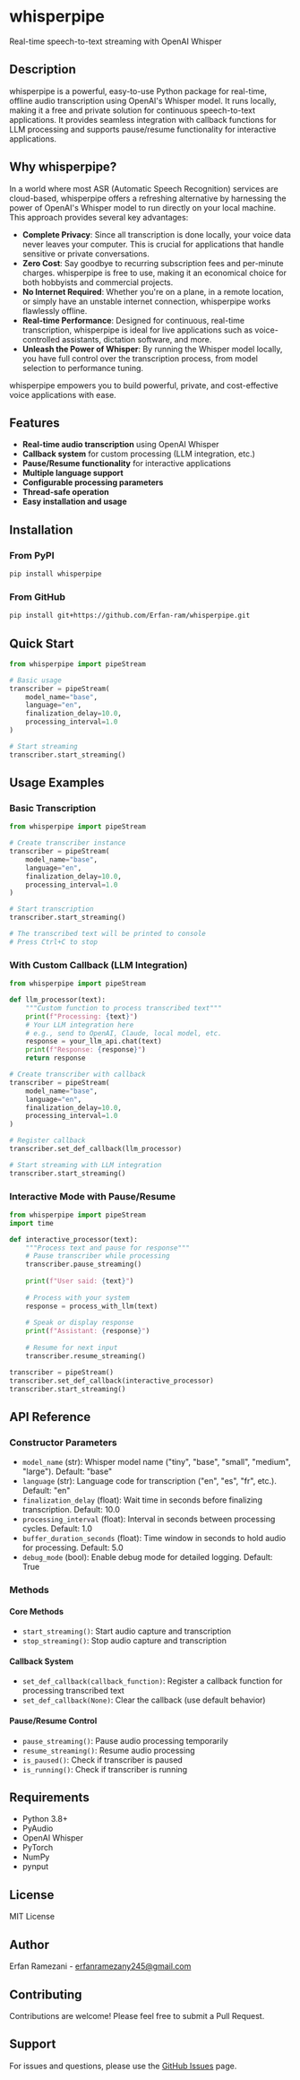 # whisperpipe

Real-time speech-to-text streaming with OpenAI Whisper

## Description

whisperpipe is a powerful, easy-to-use Python package for real-time, offline audio transcription using OpenAI's Whisper model. It runs locally, making it a free and private solution for continuous speech-to-text applications. It provides seamless integration with callback functions for LLM processing and supports pause/resume functionality for interactive applications.

## Why whisperpipe?

In a world where most ASR (Automatic Speech Recognition) services are cloud-based, whisperpipe offers a refreshing alternative by harnessing the power of OpenAI's Whisper model to run directly on your local machine. This approach provides several key advantages:

- **Complete Privacy**: Since all transcription is done locally, your voice data never leaves your computer. This is crucial for applications that handle sensitive or private conversations.
- **Zero Cost**: Say goodbye to recurring subscription fees and per-minute charges. whisperpipe is free to use, making it an economical choice for both hobbyists and commercial projects.
- **No Internet Required**: Whether you're on a plane, in a remote location, or simply have an unstable internet connection, whisperpipe works flawlessly offline.
- **Real-time Performance**: Designed for continuous, real-time transcription, whisperpipe is ideal for live applications such as voice-controlled assistants, dictation software, and more.
- **Unleash the Power of Whisper**: By running the Whisper model locally, you have full control over the transcription process, from model selection to performance tuning.

whisperpipe empowers you to build powerful, private, and cost-effective voice applications with ease.

## Features

- **Real-time audio transcription** using OpenAI Whisper
- **Callback system** for custom processing (LLM integration, etc.)
- **Pause/Resume functionality** for interactive applications
- **Multiple language support**
- **Configurable processing parameters**
- **Thread-safe operation**
- **Easy installation and usage**

## Installation

### From PyPI

```bash
pip install whisperpipe
```

### From GitHub

```bash
pip install git+https://github.com/Erfan-ram/whisperpipe.git
```

## Quick Start

```python
from whisperpipe import pipeStream

# Basic usage
transcriber = pipeStream(
    model_name="base",
    language="en",
    finalization_delay=10.0,
    processing_interval=1.0
)

# Start streaming
transcriber.start_streaming()
```

## Usage Examples

### Basic Transcription

```python
from whisperpipe import pipeStream

# Create transcriber instance
transcriber = pipeStream(
    model_name="base",
    language="en",
    finalization_delay=10.0,
    processing_interval=1.0
)

# Start transcription
transcriber.start_streaming()

# The transcribed text will be printed to console
# Press Ctrl+C to stop
```

### With Custom Callback (LLM Integration)

```python
from whisperpipe import pipeStream

def llm_processor(text):
    """Custom function to process transcribed text"""
    print(f"Processing: {text}")
    # Your LLM integration here
    # e.g., send to OpenAI, Claude, local model, etc.
    response = your_llm_api.chat(text)
    print(f"Response: {response}")
    return response

# Create transcriber with callback
transcriber = pipeStream(
    model_name="base",
    language="en",
    finalization_delay=10.0,
    processing_interval=1.0
)

# Register callback
transcriber.set_def_callback(llm_processor)

# Start streaming with LLM integration
transcriber.start_streaming()
```

### Interactive Mode with Pause/Resume

```python
from whisperpipe import pipeStream
import time

def interactive_processor(text):
    """Process text and pause for response"""
    # Pause transcriber while processing
    transcriber.pause_streaming()
    
    print(f"User said: {text}")
    
    # Process with your system
    response = process_with_llm(text)
    
    # Speak or display response
    print(f"Assistant: {response}")
    
    # Resume for next input
    transcriber.resume_streaming()

transcriber = pipeStream()
transcriber.set_def_callback(interactive_processor)
transcriber.start_streaming()
```

## API Reference

### Constructor Parameters

- `model_name` (str): Whisper model name ("tiny", "base", "small", "medium", "large"). Default: "base"
- `language` (str): Language code for transcription ("en", "es", "fr", etc.). Default: "en"
- `finalization_delay` (float): Wait time in seconds before finalizing transcription. Default: 10.0
- `processing_interval` (float): Interval in seconds between processing cycles. Default: 1.0
- `buffer_duration_seconds` (float): Time window in seconds to hold audio for processing. Default: 5.0
- `debug_mode` (bool): Enable debug mode for detailed logging. Default: True

### Methods

#### Core Methods
- `start_streaming()`: Start audio capture and transcription
- `stop_streaming()`: Stop audio capture and transcription

#### Callback System
- `set_def_callback(callback_function)`: Register a callback function for processing transcribed text
- `set_def_callback(None)`: Clear the callback (use default behavior)

#### Pause/Resume Control
- `pause_streaming()`: Pause audio processing temporarily
- `resume_streaming()`: Resume audio processing
- `is_paused()`: Check if transcriber is paused
- `is_running()`: Check if transcriber is running

## Requirements

- Python 3.8+
- PyAudio
- OpenAI Whisper
- PyTorch
- NumPy
- pynput

## License

MIT License

## Author

Erfan Ramezani - erfanramezany245@gmail.com

## Contributing

Contributions are welcome! Please feel free to submit a Pull Request.

## Support

For issues and questions, please use the [GitHub Issues](https://github.com/Erfan-ram/whisperpipe/issues) page.